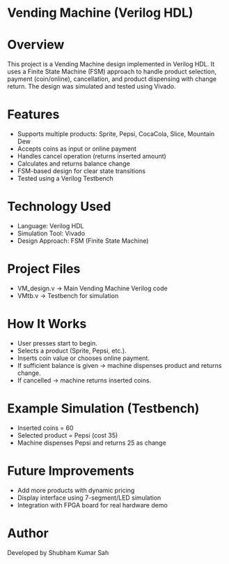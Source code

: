 # Vending Machine (Verilog HDL)
#  Overview

This project is a Vending Machine design implemented in Verilog HDL.
It uses a Finite State Machine (FSM) approach to handle product selection, payment (coin/online), cancellation, and product dispensing with change return.
The design was simulated and tested using Vivado.

#  Features
- Supports multiple products: Sprite, Pepsi, CocaCola, Slice, Mountain Dew
- Accepts coins as input or online payment
- Handles cancel operation (returns inserted amount)
- Calculates and returns balance change
- FSM-based design for clear state transitions
- Tested using a Verilog Testbench

#  Technology Used
- Language: Verilog HDL
- Simulation Tool: Vivado
- Design Approach: FSM (Finite State Machine)

#  Project Files
- VM_design.v → Main Vending Machine Verilog code
- VMtb.v → Testbench for simulation

#  How It Works
- User presses start to begin.
- Selects a product (Sprite, Pepsi, etc.).
- Inserts coin value or chooses online payment.
- If sufficient balance is given → machine dispenses product and returns change.
- If cancelled → machine returns inserted coins.

#  Example Simulation (Testbench)
- Inserted coins = 60
- Selected product = Pepsi (cost 35)
- Machine dispenses Pepsi and returns 25 as change

#  Future Improvements
- Add more products with dynamic pricing
- Display interface using 7-segment/LED simulation
- Integration with FPGA board for real hardware demo

#  Author
Developed by Shubham Kumar Sah
